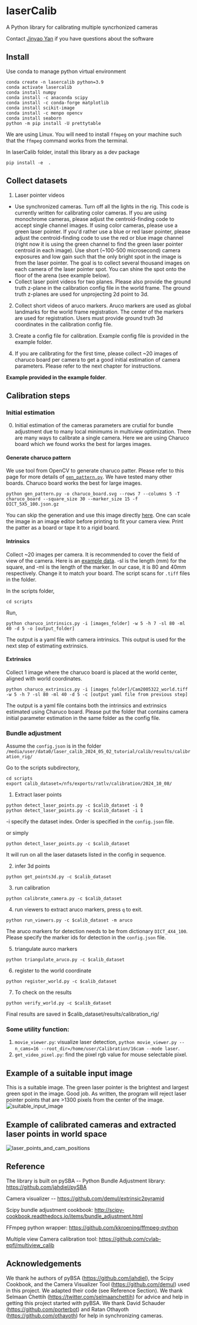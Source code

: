 # laserCalib

A Python library for calibrating multiple syncrhonized cameras

Contact [Jinyao Yan](yanj11@janelia.hhmi.org) if you have questions about the software



## Install


Use conda to manage python virtual environment


```
conda create -n lasercalib python=3.9
conda activate lasercalib
conda install numpy
conda install -c anaconda scipy
conda install -c conda-forge matplotlib
conda install scikit-image
conda install -c menpo opencv
conda install seaborn
python -m pip install -U prettytable
```
We are using Linux. You will need to install `ffmpeg` on your machine such that the `ffmpeg` command works from the terminal. 


In laserCalib folder, install this library as a dev package
```
pip install -e  .
```


## Collect datasets 
1. Laser pointer videos 


- Use synchronized cameras. Turn off all the lights in the rig. This code is currently written for calibrating color cameras. If you are using monochrome cameras, please adjust the centroid-finding code to accept single channel images. If using color cameras, please use a green laser pointer. If you'd rather use a blue or red laser pointer, please adjust the centroid-finding code to use the red or blue image channel (right now it is using the green channel to find the green laser pointer centroid in each image). Use short (~100-500 microsecond) camera exposures and low gain such that the only bright spot in the image is from the laser pointer. The goal is to collect several thousand images on each camera of the laser pointer spot. You can shine the spot onto the floor of the arena (see example below).
- Collect laser point videos for two planes. Please also provide the ground truth z-plane in the calibration config file in the world frame. The ground truth z-planes are used for unprojecting 2d point to 3d.


2. Collect short videos of aruco markers. Aruco markers are used as global landmarks for the world frame registration. The center of the markers are used for registration. Users must provide ground truth 3d coordinates in the calibration config file.


3. Create a config file for calibration. Example config file is provided in the example folder.
 
4. If you are calibrating for the first time, please collect ~20 images of charuco board per camera to get a good initial estimation of camera parameters. Please refer to the next chapter for instructions. 

<strong>Example provided in the example folder</strong>. 


## Calibration steps


### Initial estimation
0. Initial estimation of the cameras parameters are crutial for bundle adjustment due to many local minimums in multiview optimization. There are many ways to calibrate a single camera. Here we are using Charuco board which we found works the best for larges images. 

#### Generate charuco pattern

We use tool from OpenCV to generate charuco patter. Please refer to this page for more details of [`gen_pattern.py`](https://docs.opencv.org/4.x/da/d0d/tutorial_camera_calibration_pattern.html). We have tested many other boards. Charuco board works the best for large images. 


`python gen_pattern.py -o charuco_board.svg --rows 7 --columns 5 -T charuco_board --square_size 30 --marker_size 15 -f DICT_5X5_100.json.gz`

You can skip the generation and use this image directly [here](https://github.com/opencv/opencv/blob/4.x/doc/charuco_board_pattern.png). One can scale the image in an image editor before printing to fit your camera view. Print the patter as a board or tape it to a rigid board. 


#### Intrinsics
Collect ~20 images per camera. It is recommended to cover the field of view of the camera. Here is an [example data](https://hhmionline-my.sharepoint.com/:f:/g/personal/yanj11_hhmi_org1/Ehaps9iLtK9Dk8cw-9TUPzABHXQ3TKLvKY6N2lrdLAYPVA?e=iJlEwj). -sl is the length (mm) for the square, and -ml is the length of the marker. In our case, it is 80 and 40mm respectively. Change it to match your board. The script scans for `.tiff` files in the folder. 

In the scripts folder, 
```
cd scripts 
```

Run, 

```
python charuco_intrinsics.py -i [images_folder] -w 5 -h 7 -sl 80 -ml 40 -d 5 -o [output_folder]
```

The output is a yaml file with camera intrinsics. This output is used for the next step of estimating extrinsics. 

#### Extrinsics
Collect 1 image where the charuco board is placed at the world center, aligned with world coordinates. 

```
python charuco_extrinsics.py -i [images_folder]/Cam2005322_world.tiff -w 5 -h 7 -sl 80 -ml 40 -d 5 -c [output yaml file from previous step]
```

The output is a yaml file contains both the intrinsics and extrinsics estimated using Charuco board. Please put the folder that contains camera initial parameter estimation in the same folder as the config file. 


### Bundle adjustment
Assume the `config.json` is in the folder `/media/user/data0/laser_calib_2024_05_02_tutorial/calib/results/calibration_rig/`


Go to the scripts subdirectory,


```
cd scripts 
export calib_dataset=/nfs/exports/ratlv/calibration/2024_10_08/
```


1. Extract laser points
```
python detect_laser_points.py -c $calib_dataset -i 0
python detect_laser_points.py -c $calib_dataset -i 1
```
-i specify the dataset index. Order is specified in the `config.json` file. 

or simply 
```
python detect_laser_points.py -c $calib_dataset
```
It will run on all the laser datasets listed in the config in sequence. 


2. infer 3d points
```
python get_points3d.py -c $calib_dataset
```


3. run calibration
```
python calibrate_camera.py -c $calib_dataset
```


4. run viewers to extract aruco markers, press `q` to exit. 
```
python run_viewers.py -c $calib_dataset -m aruco
```
The aruco markers for detection needs to be from dictionary `DICT_4X4_100`. Please specify the marker ids for detection in the `config.json` file.


5. triangulate aurco markers
```
python triangulate_aruco.py -c $calib_dataset
```


6. register to the world coordinate
```
python register_world.py -c $calib_dataset
```


7. To check on the results
```
python verify_world.py -c $calib_dataset
```


Final results are saved in $calib_dataset/results/calibration_rig/




### Some utility function:
1. `movie_viewer.py`: visualize laser detection, `python movie_viewer.py --n_cams=16 --root_dir=/home/user/Calibration/16cam --mode laser`.
2. `get_video_pixel.py`: find the pixel rgb value for mouse selectable pixel.


## Example of a suitable input image 
This is a suitable image. The green laser pointer is the brightest and largest green spot in the image. Good job. As written, the program will reject laser pointer points that are >1300 pixels from the center of the image.  
![suitable_input_image](README_images/suitable_input_image.png) 


## Example of calibrated cameras and extracted laser points in world space 
![laser_points_and_cam_positions](README_images/laser_points_and_cam_positions.png) 


## Reference 
The library is built on pySBA -- Python Bundle Adjustment library: https://github.com/jahdiel/pySBA 


Camera visualizer -- https://github.com/demul/extrinsic2pyramid 


Scipy bundle adjustment cookbook: http://scipy-cookbook.readthedocs.io/items/bundle_adjustment.html 


FFmpeg python wrapper: https://github.com/kkroening/ffmpeg-python 


Multiple view Camera calibration tool: https://github.com/cvlab-epfl/multiview_calib


## Acknowledgements 
We thank he authors of pyBSA (https://github.com/jahdiel), the Scipy Cookbook, and the Camera Visualizer Tool (https://github.com/demul) used in this project. We adapted their code (see Reference Section). We thank Selmaan Chettih (https://twitter.com/selmaanchettih) for advice and help in getting this project started with pyBSA. We thank David Schauder (https://github.com/porterbot) and Ratan Othayoth (https://github.com/othayoth) for help in synchronizing cameras. 



